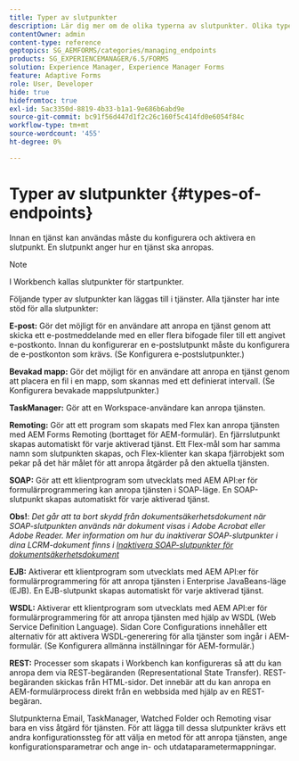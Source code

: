 ```yaml
---
title: Typer av slutpunkter
description: Lär dig mer om de olika typerna av slutpunkter. Olika typer av slutpunkter, som e-post, bevakad mapp och många fler, kan läggas till i tjänster.
contentOwner: admin
content-type: reference
geptopics: SG_AEMFORMS/categories/managing_endpoints
products: SG_EXPERIENCEMANAGER/6.5/FORMS
solution: Experience Manager, Experience Manager Forms
feature: Adaptive Forms
role: User, Developer
hide: true
hidefromtoc: true
exl-id: 5ac3350d-8819-4b33-b1a1-9e686b6abd9e
source-git-commit: bc91f56d447d1f2c26c160f5c414fd0e6054f84c
workflow-type: tm+mt
source-wordcount: '455'
ht-degree: 0%

---
```


# Typer av slutpunkter {#types-of-endpoints}

Innan en tjänst kan användas måste du konfigurera och aktivera en slutpunkt. En slutpunkt anger hur en tjänst ska anropas.

>[!NOTE]
>
>I Workbench kallas slutpunkter för startpunkter.

Följande typer av slutpunkter kan läggas till i tjänster. Alla tjänster har inte stöd för alla slutpunkter:

**E-post:** Gör det möjligt för en användare att anropa en tjänst genom att skicka ett e-postmeddelande med en eller flera bifogade filer till ett angivet e-postkonto. Innan du konfigurerar en e-postslutpunkt måste du konfigurera de e-postkonton som krävs. (Se Konfigurera e-postslutpunkter.)

**Bevakad mapp:** Gör det möjligt för en användare att anropa en tjänst genom att placera en fil i en mapp, som skannas med ett definierat intervall. (Se Konfigurera bevakade mappslutpunkter.)

**TaskManager:** Gör att en Workspace-användare kan anropa tjänsten.

**Remoting:** Gör att ett program som skapats med Flex kan anropa tjänsten med AEM Forms Remoting (borttaget för AEM-formulär). En fjärrslutpunkt skapas automatiskt för varje aktiverad tjänst. Ett Flex-mål som har samma namn som slutpunkten skapas, och Flex-klienter kan skapa fjärrobjekt som pekar på det här målet för att anropa åtgärder på den aktuella tjänsten.

**SOAP:** Gör att ett klientprogram som utvecklats med AEM API:er för formulärprogrammering kan anropa tjänsten i SOAP-läge. En SOAP-slutpunkt skapas automatiskt för varje aktiverad tjänst.

**Obs!**: *Det går att ta bort skydd från dokumentsäkerhetsdokument när SOAP-slutpunkten används när dokument visas i Adobe Acrobat eller Adobe Reader. Mer information om hur du inaktiverar SOAP-slutpunkter i dina LCRM-dokument finns i [Inaktivera SOAP-slutpunkter för dokumentsäkerhetsdokument](/help/forms/using/admin-help/configuring-client-server-options.md#disable-soap-endpoints-for-document-security-documents)*

**EJB:** Aktiverar ett klientprogram som utvecklats med AEM API:er för formulärprogrammering för att anropa tjänsten i Enterprise JavaBeans-läge (EJB). En EJB-slutpunkt skapas automatiskt för varje aktiverad tjänst.

**WSDL:** Aktiverar ett klientprogram som utvecklats med AEM API:er för formulärprogrammering för att anropa tjänsten med hjälp av WSDL (Web Service Definition Language). Sidan Core Configurations innehåller ett alternativ för att aktivera WSDL-generering för alla tjänster som ingår i AEM-formulär. (Se Konfigurera allmänna inställningar för AEM-formulär.)

**REST:** Processer som skapats i Workbench kan konfigureras så att du kan anropa dem via REST-begäranden (Representational State Transfer). REST-begäranden skickas från HTML-sidor. Det innebär att du kan anropa en AEM-formulärprocess direkt från en webbsida med hjälp av en REST-begäran.

Slutpunkterna Email, TaskManager, Watched Folder och Remoting visar bara en viss åtgärd för tjänsten. För att lägga till dessa slutpunkter krävs ett andra konfigurationssteg för att välja en metod för att anropa tjänsten, ange konfigurationsparametrar och ange in- och utdataparametermappningar.
